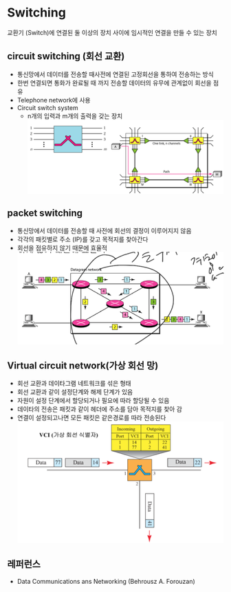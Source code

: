 # Switching
교환기 (Switch)에 연결된 둘 이상의 장치 사이에 임시적인 연결을 만들 수 있는 장치

## circuit switching (회선 교환)
- 통신망에서 데이터를 전송할 때사전에 연결된 고정회선을 통하여 전송하는 방식
- 한번 연결되면 통화가 완료될 때 까지 전송할 데이터의 유무에 관계없이 회선을 점유
- Telephone network에 사용
- Circuit switch system
    - n개의 입력과 m개의 출력을 갖는 장치
    ![07-Circuit-switch](./images/07-Circuit-switch.png)
## packet switching
- 통신망에서 데이터를 전송할 때 사전에 회선의 결정이 이루어지지 않음
- 각각의 패킷별로 주소 (IP)를 갖고 목적지를 찾아간다
- 회선을 점유하지 않기 때문에 효율적
![07-packet-switch](./images/07-packet-switch.png)

## Virtual circuit network(가상 회선 망)
- 회선 교환과 데이타그램 네트워크를 섞은 형태
- 회선 교환과 같이 설정단계와 해제 단계가 있음
- 자원이 설정 단계에서 할당되거나 필요에 따라 할당될 수 있음
- 데이타의 전송은 패킷과 같이 헤더에 주소를 담아 목적지를 찾아 감
- 연결이 설정되고나면 모든 패킷은 같은경로를 따라 전송된다
![07-VCI](./images/07-VCI.png)

## 레퍼런스
- Data Communications ans Networking (Behrousz A. Forouzan)